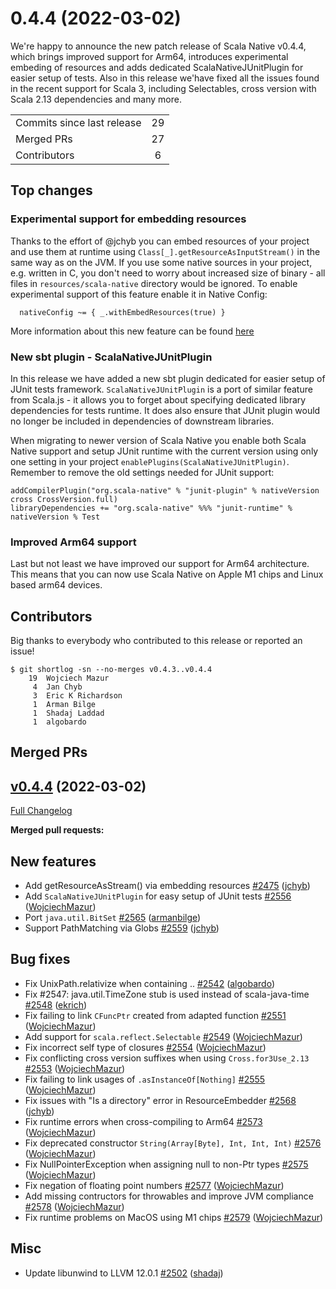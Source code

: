 
# 0.4.4 (2022-03-02)

We're happy to announce the new patch release of Scala Native v0.4.4, which brings improved support for Arm64, introduces experimental embeding of resources and adds dedicated ScalaNativeJUnitPlugin for easier setup of tests. Also in this release we'have fixed all the issues found in the recent support for Scala 3, including Selectables, cross version with Scala 2.13 dependencies and many more.

<table>
<tbody>
  <tr>
    <td>Commits since last release</td>
    <td align="center">29</td>
  </tr>
  <tr>
    <td>Merged PRs</td>
    <td align="center">27</td>
  </tr>
    <tr>
    <td>Contributors</td>
    <td align="center">6</td>
  </tr>
</tbody>
</table>

## Top changes

### Experimental support for embedding resources
Thanks to the effort of @jchyb you can embed resources of your project and use them at runtime using `Class[_].getResourceAsInputStream()` in the same way as on the JVM. If you use some native sources in your project, e.g. written in C, you don't need to worry about increased size of binary - all files in `resources/scala-native` directory would be ignored.
To enable experimental support of this feature enable it in Native Config:
```
  nativeConfig ~= { _.withEmbedResources(true) }
```
More information about this new feature can be found [here](https://scala-native.readthedocs.io/en/v0.4.4/lib/javalib.html#embedding-resources)


### New sbt plugin - ScalaNativeJUnitPlugin 
In this release we have added a new sbt plugin dedicated for easier setup of JUnit tests framework. `ScalaNativeJUnitPlugin` is a port of similar feature from Scala.js - it allows you to forget about specifying dedicated library dependencies for tests runtime. It does also ensure that JUnit plugin would no longer be included in dependencies of downstream libraries.

When migrating to newer version of Scala Native you enable both Scala Native support and setup JUnit runtime with the current version using only one setting in your project `enablePlugins(ScalaNativeJUnitPlugin)`. Remember to remove the old settings needed for JUnit support:
```
addCompilerPlugin("org.scala-native" % "junit-plugin" % nativeVersion cross CrossVersion.full)
libraryDependencies += "org.scala-native" %%% "junit-runtime" % nativeVersion % Test
```

### Improved Arm64 support 
Last but not least we have improved our support for Arm64 architecture. This means that you can now use Scala Native on Apple M1 chips and Linux based arm64 devices.

## Contributors

Big thanks to everybody who contributed to this release or reported an issue!

```
$ git shortlog -sn --no-merges v0.4.3..v0.4.4
    19	Wojciech Mazur
     4	Jan Chyb
     3	Eric K Richardson
     1	Arman Bilge
     1	Shadaj Laddad
     1	algobardo
```

## Merged PRs

## [v0.4.4](https://github.com/scala-native/scala-native/tree/v0.4.4) (2022-03-02)

[Full Changelog](https://github.com/scala-native/scala-native/compare/v0.4.3...v0.4.4)

**Merged pull requests:**

## New features
- Add getResourceAsStream() via embedding resources
  [\#2475](https://github.com/scala-native/scala-native/pull/2475)
  ([jchyb](https://github.com/jchyb))
- Add `ScalaNativeJUnitPlugin` for easy setup of JUnit tests
  [\#2556](https://github.com/scala-native/scala-native/pull/2556)
  ([WojciechMazur](https://github.com/WojciechMazur))
- Port `java.util.BitSet`
  [\#2565](https://github.com/scala-native/scala-native/pull/2565)
  ([armanbilge](https://github.com/armanbilge))
- Support PathMatching via Globs
  [\#2559](https://github.com/scala-native/scala-native/pull/2559)
  ([jchyb](https://github.com/jchyb))

## Bug fixes
- Fix UnixPath.relativize when containing ..
  [\#2542](https://github.com/scala-native/scala-native/pull/2542)
  ([algobardo](https://github.com/algobardo))
- Fix #2547: java.util.TimeZone stub is used instead of scala-java-time
  [\#2548](https://github.com/scala-native/scala-native/pull/2548)
  ([ekrich](https://github.com/ekrich))
- Fix failing to link `CFuncPtr` created from adapted function
  [\#2551](https://github.com/scala-native/scala-native/pull/2551)
  ([WojciechMazur](https://github.com/WojciechMazur))
- Add support for `scala.reflect.Selectable`
  [\#2549](https://github.com/scala-native/scala-native/pull/2549)
  ([WojciechMazur](https://github.com/WojciechMazur))
- Fix incorrect self type of closures 
  [\#2554](https://github.com/scala-native/scala-native/pull/2554)
  ([WojciechMazur](https://github.com/WojciechMazur))
- Fix conflicting cross version suffixes when using `Cross.for3Use_2.13`
  [\#2553](https://github.com/scala-native/scala-native/pull/2553)
  ([WojciechMazur](https://github.com/WojciechMazur))
- Fix failing to link usages of `.asInstanceOf[Nothing]`
  [\#2555](https://github.com/scala-native/scala-native/pull/2555)
  ([WojciechMazur](https://github.com/WojciechMazur))
- Fix issues with "Is a directory" error in ResourceEmbedder
  [\#2568](https://github.com/scala-native/scala-native/pull/2568)
  ([jchyb](https://github.com/jchyb))
- Fix runtime errors when cross-compiling to Arm64
  [\#2573](https://github.com/scala-native/scala-native/pull/2573)
  ([WojciechMazur](https://github.com/WojciechMazur))
- Fix deprecated  constructor `String(Array[Byte], Int, Int, Int)`
  [\#2576](https://github.com/scala-native/scala-native/pull/2576)
  ([WojciechMazur](https://github.com/WojciechMazur))
- Fix NullPointerException when assigning null to non-Ptr types
  [\#2575](https://github.com/scala-native/scala-native/pull/2575)
  ([WojciechMazur](https://github.com/WojciechMazur))
- Fix negation of floating point numbers
  [\#2577](https://github.com/scala-native/scala-native/pull/2577)
  ([WojciechMazur](https://github.com/WojciechMazur))
- Add missing contructors for throwables and improve JVM compliance
  [\#2578](https://github.com/scala-native/scala-native/pull/2578)
  ([WojciechMazur](https://github.com/WojciechMazur))
- Fix runtime problems on MacOS using M1 chips
  [\#2579](https://github.com/scala-native/scala-native/pull/2579)
  ([WojciechMazur](https://github.com/WojciechMazur))

## Misc
- Update libunwind to LLVM 12.0.1
  [\#2502](https://github.com/scala-native/scala-native/pull/2502)
  ([shadaj](https://github.com/shadaj))
